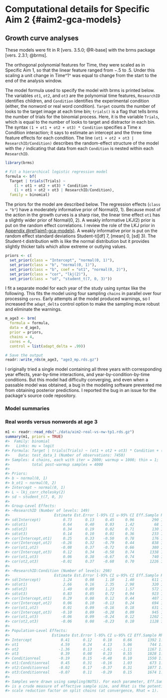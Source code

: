 
Computational details for Specific Aim 2 {#aim2-gca-models}
========================================================================

Growth curve analyses
------------------------------------------------------------------------

These models were fit in R [vers. 3.5.0; @R-base] with the brms package
[vers. 2.3.1; @brms].

The orthogonal polynomial features for Time, they were scaled as in
Specific Aim 1, so that the linear feature ranged from −.5 to .5. Under
this scaling a unit change in Time^1^ was equal to change from the start
to the end of the analysis window.

The model formula used to specify the model with brms is printed below.
The variables `ot1`, `ot2`, and `ot3` are the polynomial time features,
`ResearchID` identifies children, and `Condition` identifies the
experimental condition (either, the nonword or real word condition).
`Target` counts the number of looks to the target image at each time
bin; `trials()` is a flag that tells brms the number of trials for the
binomial process. Here, it is the variable `Trials`, which is equal to
the number of looks to target and distractor in each bin. 
The syntax `(1 + ot1 + ot2 + ot3) * Condition` specifies a Time x
Condition interaction; it says to estimate an intercept and the three
time feature effects for each condition.
The line `(ot1 + ot2 + ot3 | ResearchID/Condition)` describes the
random-effect structure of the model with the `/` indicating that data
from each `Condition` is nested within each `ResearchID`.


```r
library(brms)

# Fit a hierarchical logistic regression model
formula <- bf(
  Target | trials(Trials) ~ 
    (1 + ot1 + ot2 + ot3) * Condition + 
    (1 + ot1 + ot2 + ot3 | ResearchID/Condition), 
  family = binomial)
```

The priors for the model are described below. The regression effects
(`class = "b"`) have a moderately informative prior of Normal(0, 1).
Because most of the action in the growth curves is a sharp rise, the
linear time effect `ot1` has a slightly wider prior of Normal(0, 2). A
weakly informative LKJ(2) prior is put on the random effect
correlations. I review the role of the LKJ prior in  
[Appendix \@ref(aim1-gca-models)](#aim1-gca-models). A weakly informative
prior is put on the random effect standard deviations
Student-t([df] 7, [mean] 0, [sd] 3). The Student-t distribution
with is like the normal distribution but it provides slightly thicker
tails which allow extreme or outlying values.


```r
priors <- c(
  set_prior(class = "Intercept", "normal(0, 1)"),
  set_prior(class = "b", "normal(0, 1)"),
  set_prior(class = "b", coef = "ot1", "normal(0, 2)"),
  set_prior(class = "cor", "lkj(2)"),
  set_prior(class = "sd", "student_t(7, 0, 3)"))
```

I fit a separate model for each year of the study using syntax like the
following. This fits the model using four sampling `chains` in parallel
over four processing `cores`. Early attempts at the model produced
warnings, so I increased the `adapt_delta` control option to make the
sampling more robust and eliminate the warnings.


```r
m_age3 <- brm(
  formula = formula,
  data = d_age3,
  prior = priors,
  chains = 4,
  cores = 4,
  control = list(adapt_delta = .99))

# Save the output
readr::write_rds(m_age3, "age3_mp.rds.gz")
```

I originally tried a single model containing all three years with
corresponding year effects, year-by-time interactions, and
year-by-condition-by-time conditions. But this model had difficulty
converging, and even when a passable model was obtained, a bug in the
modeling software prevented me from obtaining posterior predictions. I
reported the bug in an issue for the package's source code repository. 

### Model summaries

### Real words versus nonwords at age 3


```r
m1 <- readr::read_rds("./data/aim2-real-vs-nw-tp1.rds.gz")
summary(m1, priors = TRUE)
#>  Family: binomial 
#>   Links: mu = logit 
#> Formula: Target | trials(Trials) ~ (ot1 + ot2 + ot3) * Condition + (ot1 + ot2 + ot3 | ResearchID/Condition) 
#>    Data: test_data_1 (Number of observations: 7450) 
#> Samples: 4 chains, each with iter = 2000; warmup = 1000; thin = 1;
#>          total post-warmup samples = 4000
#> 
#> Priors: 
#> b ~ normal(0, 1)
#> b_ot1 ~ normal(0, 2)
#> Intercept ~ normal(0, 1)
#> L ~ lkj_corr_cholesky(2)
#> sd ~ student_t(7, 0, 3)
#> 
#> Group-Level Effects: 
#> ~ResearchID (Number of levels: 149) 
#>                    Estimate Est.Error l-95% CI u-95% CI Eff.Sample Rhat
#> sd(Intercept)          0.73      0.13     0.45     0.96        290 1.00
#> sd(ot1)                0.64      0.40     0.03     1.42         68 1.03
#> sd(ot2)                0.34      0.19     0.02     0.71        130 1.02
#> sd(ot3)                0.14      0.10     0.01     0.36        233 1.01
#> cor(Intercept,ot1)     0.25      0.33    -0.50     0.78        176 1.02
#> cor(Intercept,ot2)    -0.26      0.32    -0.79     0.44        838 1.00
#> cor(ot1,ot2)          -0.08      0.37    -0.72     0.66        380 1.01
#> cor(Intercept,ot3)     0.12      0.34    -0.58     0.74       1338 1.00
#> cor(ot1,ot3)           0.06      0.38    -0.67     0.74        740 1.00
#> cor(ot2,ot3)          -0.01      0.37    -0.68     0.70       1226 1.00
#> 
#> ~ResearchID:Condition (Number of levels: 298) 
#>                    Estimate Est.Error l-95% CI u-95% CI Eff.Sample Rhat
#> sd(Intercept)          1.24      0.08     1.10     1.40        611 1.00
#> sd(ot1)                2.66      0.16     2.35     2.98        320 1.01
#> sd(ot2)                1.40      0.09     1.23     1.57        572 1.00
#> sd(ot3)                0.83      0.05     0.72     0.94        923 1.00
#> cor(Intercept,ot1)     0.29      0.08     0.12     0.44        407 1.01
#> cor(Intercept,ot2)     0.06      0.10    -0.13     0.24        694 1.00
#> cor(ot1,ot2)           0.01      0.09    -0.16     0.18        631 1.00
#> cor(Intercept,ot3)    -0.10      0.09    -0.28     0.09        945 1.00
#> cor(ot1,ot3)          -0.06      0.09    -0.24     0.12       1202 1.00
#> cor(ot2,ot3)          -0.06      0.08    -0.23     0.10       1128 1.00
#> 
#> Population-Level Effects: 
#>                   Estimate Est.Error l-95% CI u-95% CI Eff.Sample Rhat
#> Intercept             0.41      0.12     0.18     0.66       1392 1.00
#> ot1                   4.59      0.24     4.13     5.06        744 1.01
#> ot2                  -1.36      0.13    -1.61    -1.11       1167 1.00
#> ot3                   0.39      0.08     0.23     0.55       1828 1.00
#> Conditionreal        -0.19      0.15    -0.48     0.10       1550 1.00
#> ot1:Conditionreal     0.45      0.31    -0.16     1.03        673 1.01
#> ot2:Conditionreal    -0.02      0.17    -0.37     0.31       1077 1.00
#> ot3:Conditionreal    -0.07      0.11    -0.29     0.15       1674 1.00
#> 
#> Samples were drawn using sampling(NUTS). For each parameter, Eff.Sample 
#> is a crude measure of effective sample size, and Rhat is the potential 
#> scale reduction factor on split chains (at convergence, Rhat = 1).
```

